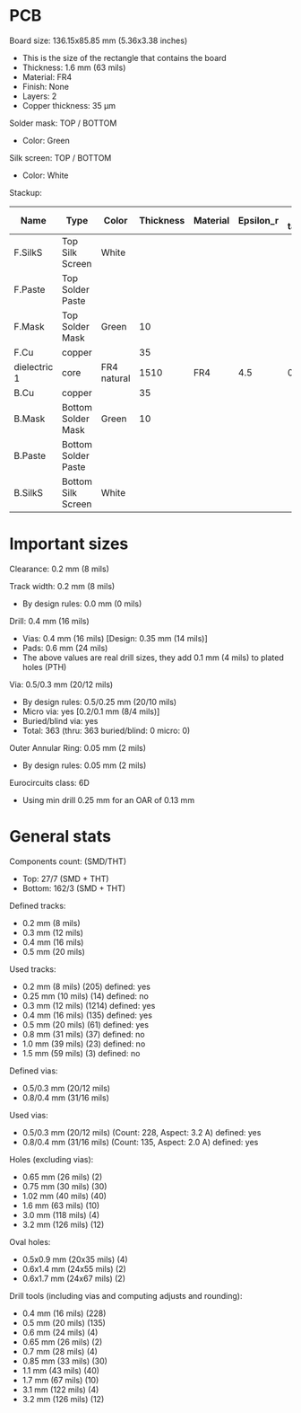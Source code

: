 # PCB

Board size: 136.15x85.85 mm (5.36x3.38 inches)

- This is the size of the rectangle that contains the board
- Thickness: 1.6 mm (63 mils)
- Material: FR4
- Finish: None
- Layers: 2
- Copper thickness: 35 µm

Solder mask: TOP / BOTTOM

- Color: Green

Silk screen: TOP / BOTTOM

- Color: White


Stackup:

| Name                 | Type                 | Color            | Thickness | Material        | Epsilon_r | Loss tangent |
|----------------------|----------------------|------------------|-----------|-----------------|-----------|--------------|
| F.SilkS              | Top Silk Screen      | White            |           |                 |           |              |
| F.Paste              | Top Solder Paste     |                  |           |                 |           |              |
| F.Mask               | Top Solder Mask      | Green            |        10 |                 |           |              |
| F.Cu                 | copper               |                  |        35 |                 |           |              |
| dielectric 1         | core                 | FR4 natural      |      1510 | FR4             |       4.5 |        0.020 |
| B.Cu                 | copper               |                  |        35 |                 |           |              |
| B.Mask               | Bottom Solder Mask   | Green            |        10 |                 |           |              |
| B.Paste              | Bottom Solder Paste  |                  |           |                 |           |              |
| B.SilkS              | Bottom Silk Screen   | White            |           |                 |           |              |

# Important sizes

Clearance: 0.2 mm (8 mils)

Track width: 0.2 mm (8 mils)

- By design rules: 0.0 mm (0 mils)

Drill: 0.4 mm (16 mils)

- Vias: 0.4 mm (16 mils) [Design: 0.35 mm (14 mils)]
- Pads: 0.6 mm (24 mils)
- The above values are real drill sizes, they add 0.1 mm (4 mils) to plated holes (PTH)

Via: 0.5/0.3 mm (20/12 mils)

- By design rules: 0.5/0.25 mm (20/10 mils)
- Micro via: yes [0.2/0.1 mm (8/4 mils)]
- Buried/blind via: yes
- Total: 363 (thru: 363 buried/blind: 0 micro: 0)

Outer Annular Ring: 0.05 mm (2 mils)

- By design rules: 0.05 mm (2 mils)

Eurocircuits class: 6D
- Using min drill 0.25 mm for an OAR of 0.13 mm


# General stats

Components count: (SMD/THT)

- Top: 27/7 (SMD + THT)
- Bottom: 162/3 (SMD + THT)

Defined tracks:

- 0.2 mm (8 mils)
- 0.3 mm (12 mils)
- 0.4 mm (16 mils)
- 0.5 mm (20 mils)

Used tracks:

- 0.2 mm (8 mils) (205) defined: yes
- 0.25 mm (10 mils) (14) defined: no
- 0.3 mm (12 mils) (1214) defined: yes
- 0.4 mm (16 mils) (135) defined: yes
- 0.5 mm (20 mils) (61) defined: yes
- 0.8 mm (31 mils) (37) defined: no
- 1.0 mm (39 mils) (23) defined: no
- 1.5 mm (59 mils) (3) defined: no

Defined vias:

- 0.5/0.3 mm (20/12 mils)
- 0.8/0.4 mm (31/16 mils)

Used vias:

- 0.5/0.3 mm (20/12 mils) (Count: 228, Aspect: 3.2 A) defined: yes
- 0.8/0.4 mm (31/16 mils) (Count: 135, Aspect: 2.0 A) defined: yes

Holes (excluding vias):

- 0.65 mm (26 mils) (2)
- 0.75 mm (30 mils) (30)
- 1.02 mm (40 mils) (40)
- 1.6 mm (63 mils) (10)
- 3.0 mm (118 mils) (4)
- 3.2 mm (126 mils) (12)

Oval holes:

- 0.5x0.9 mm (20x35 mils) (4)
- 0.6x1.4 mm (24x55 mils) (2)
- 0.6x1.7 mm (24x67 mils) (2)

Drill tools (including vias and computing adjusts and rounding):

- 0.4 mm (16 mils) (228)
- 0.5 mm (20 mils) (135)
- 0.6 mm (24 mils) (4)
- 0.65 mm (26 mils) (2)
- 0.7 mm (28 mils) (4)
- 0.85 mm (33 mils) (30)
- 1.1 mm (43 mils) (40)
- 1.7 mm (67 mils) (10)
- 3.1 mm (122 mils) (4)
- 3.2 mm (126 mils) (12)




